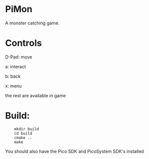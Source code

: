 # PiMon
A monster catching game.

# Controls
D-Pad: move

a: interact

b: back

x: menu

the rest are available in game

# Build:
```
    mkdir build
    cd build
    cmake ..
    make
```
You should also have the Pico SDK and PicoSystem SDK's installed
